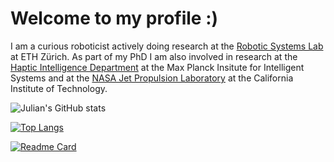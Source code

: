# Welcome to my profile :)

I am a curious roboticist actively doing research at the [Robotic Systems Lab](https://github.com/leggedrobotics) at ETH Zürich.
As part of my PhD I am also involved in research at the [Haptic Intelligence Department](https://hi.is.mpg.de/) at the Max Planck Insitute for Intelligent Systems and at the [NASA Jet Propulsion Laboratory](https://www.jpl.nasa.gov/) at the California Institute of Technology.

![Julian's GitHub stats](https://github-readme-stats.vercel.app/api?username=nubertj&show_icons=true&theme=synthwave&count_private=true)

[![Top Langs](https://github-readme-stats.vercel.app/api/top-langs/?username=nubertj&layout=compact)](https://github.com/anuraghazra/github-readme-stats)

[![Readme Card](https://github-readme-stats.vercel.app/api/pin/?username=leo-stan&repo=particles_detection_fsr&show_owner=true)](https://github.com/leo-stan/particles_detection_fsr)
